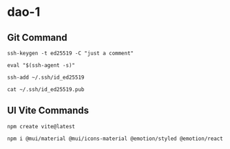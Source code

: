 # dao-1

## Git Command

```
ssh-keygen -t ed25519 -C "just a comment"

eval "$(ssh-agent -s)"

ssh-add ~/.ssh/id_ed25519

cat ~/.ssh/id_ed25519.pub
```


## UI Vite Commands
```
npm create vite@latest
```
```
npm i @mui/material @mui/icons-material @emotion/styled @emotion/react
```